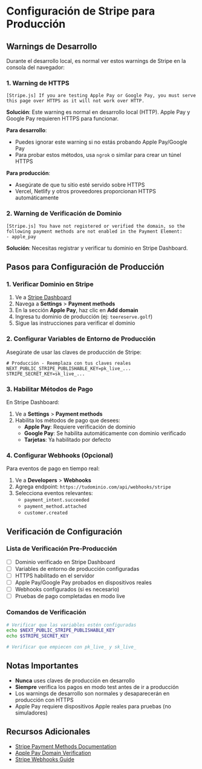 # Configuración de Stripe para Producción

## Warnings de Desarrollo

Durante el desarrollo local, es normal ver estos warnings de Stripe en la consola del navegador:

### 1. Warning de HTTPS
```
[Stripe.js] If you are testing Apple Pay or Google Pay, you must serve this page over HTTPS as it will not work over HTTP.
```

**Solución**: Este warning es normal en desarrollo local (HTTP). Apple Pay y Google Pay requieren HTTPS para funcionar.

**Para desarrollo**:
- Puedes ignorar este warning si no estás probando Apple Pay/Google Pay
- Para probar estos métodos, usa `ngrok` o similar para crear un túnel HTTPS

**Para producción**:
- Asegúrate de que tu sitio esté servido sobre HTTPS
- Vercel, Netlify y otros proveedores proporcionan HTTPS automáticamente

### 2. Warning de Verificación de Dominio
```
[Stripe.js] You have not registered or verified the domain, so the following payment methods are not enabled in the Payment Element:
- apple_pay
```

**Solución**: Necesitas registrar y verificar tu dominio en Stripe Dashboard.

## Pasos para Configuración de Producción

### 1. Verificar Dominio en Stripe

1. Ve a [Stripe Dashboard](https://dashboard.stripe.com/)
2. Navega a **Settings** > **Payment methods**
3. En la sección **Apple Pay**, haz clic en **Add domain**
4. Ingresa tu dominio de producción (ej: `teereserve.golf`)
5. Sigue las instrucciones para verificar el dominio

### 2. Configurar Variables de Entorno de Producción

Asegúrate de usar las claves de producción de Stripe:

```env
# Producción - Reemplaza con tus claves reales
NEXT_PUBLIC_STRIPE_PUBLISHABLE_KEY=pk_live_...
STRIPE_SECRET_KEY=sk_live_...
```

### 3. Habilitar Métodos de Pago

En Stripe Dashboard:
1. Ve a **Settings** > **Payment methods**
2. Habilita los métodos de pago que desees:
   - **Apple Pay**: Requiere verificación de dominio
   - **Google Pay**: Se habilita automáticamente con dominio verificado
   - **Tarjetas**: Ya habilitado por defecto

### 4. Configurar Webhooks (Opcional)

Para eventos de pago en tiempo real:
1. Ve a **Developers** > **Webhooks**
2. Agrega endpoint: `https://tudominio.com/api/webhooks/stripe`
3. Selecciona eventos relevantes:
   - `payment_intent.succeeded`
   - `payment_method.attached`
   - `customer.created`

## Verificación de Configuración

### Lista de Verificación Pre-Producción

- [ ] Dominio verificado en Stripe Dashboard
- [ ] Variables de entorno de producción configuradas
- [ ] HTTPS habilitado en el servidor
- [ ] Apple Pay/Google Pay probados en dispositivos reales
- [ ] Webhooks configurados (si es necesario)
- [ ] Pruebas de pago completadas en modo live

### Comandos de Verificación

```bash
# Verificar que las variables estén configuradas
echo $NEXT_PUBLIC_STRIPE_PUBLISHABLE_KEY
echo $STRIPE_SECRET_KEY

# Verificar que empiecen con pk_live_ y sk_live_
```

## Notas Importantes

- **Nunca** uses claves de producción en desarrollo
- **Siempre** verifica los pagos en modo test antes de ir a producción
- Los warnings de desarrollo son normales y desaparecerán en producción con HTTPS
- Apple Pay requiere dispositivos Apple reales para pruebas (no simuladores)

## Recursos Adicionales

- [Stripe Payment Methods Documentation](https://stripe.com/docs/payments/payment-methods)
- [Apple Pay Domain Verification](https://stripe.com/docs/apple-pay/web#domain-verification)
- [Stripe Webhooks Guide](https://stripe.com/docs/webhooks)